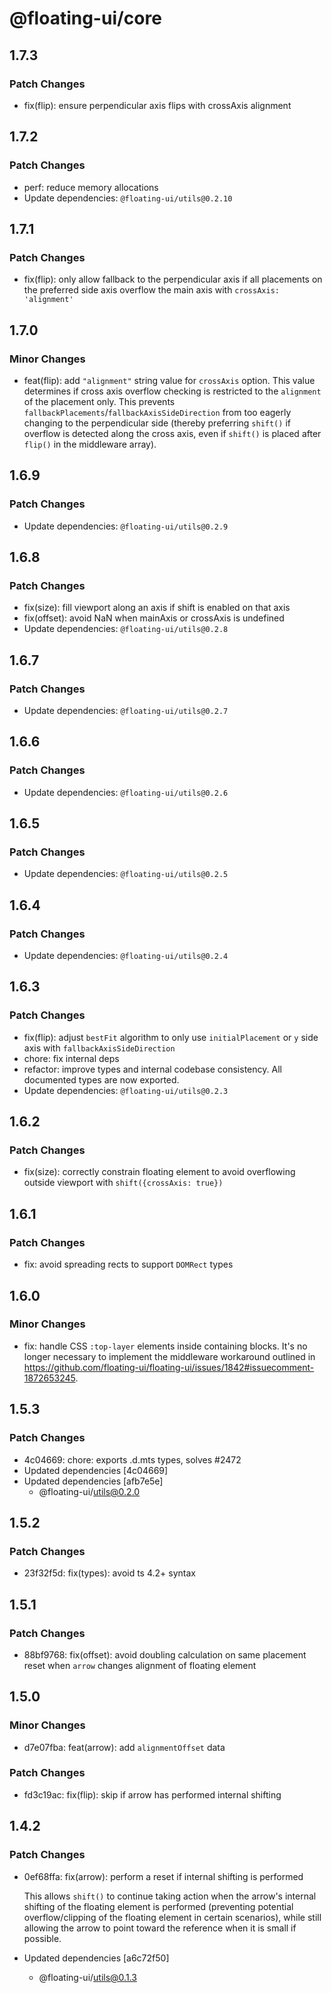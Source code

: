 # @floating-ui/core

## 1.7.3

### Patch Changes

- fix(flip): ensure perpendicular axis flips with crossAxis alignment

## 1.7.2

### Patch Changes

- perf: reduce memory allocations
- Update dependencies: `@floating-ui/utils@0.2.10`

## 1.7.1

### Patch Changes

- fix(flip): only allow fallback to the perpendicular axis if all placements on the preferred side axis overflow the main axis with `crossAxis: 'alignment'`

## 1.7.0

### Minor Changes

- feat(flip): add `"alignment"` string value for `crossAxis` option. This value determines if cross axis overflow checking is restricted to the `alignment` of the placement only. This prevents `fallbackPlacements`/`fallbackAxisSideDirection` from too eagerly changing to the perpendicular side (thereby preferring `shift()` if overflow is detected along the cross axis, even if `shift()` is placed after `flip()` in the middleware array).

## 1.6.9

### Patch Changes

- Update dependencies: `@floating-ui/utils@0.2.9`

## 1.6.8

### Patch Changes

- fix(size): fill viewport along an axis if shift is enabled on that axis
- fix(offset): avoid NaN when mainAxis or crossAxis is undefined
- Update dependencies: `@floating-ui/utils@0.2.8`

## 1.6.7

### Patch Changes

- Update dependencies: `@floating-ui/utils@0.2.7`

## 1.6.6

### Patch Changes

- Update dependencies: `@floating-ui/utils@0.2.6`

## 1.6.5

### Patch Changes

- Update dependencies: `@floating-ui/utils@0.2.5`

## 1.6.4

### Patch Changes

- Update dependencies: `@floating-ui/utils@0.2.4`

## 1.6.3

### Patch Changes

- fix(flip): adjust `bestFit` algorithm to only use `initialPlacement` or `y` side axis with `fallbackAxisSideDirection`
- chore: fix internal deps
- refactor: improve types and internal codebase consistency. All documented types are now exported.
- Update dependencies: `@floating-ui/utils@0.2.3`

## 1.6.2

### Patch Changes

- fix(size): correctly constrain floating element to avoid overflowing outside viewport with `shift({crossAxis: true})`

## 1.6.1

### Patch Changes

- fix: avoid spreading rects to support `DOMRect` types

## 1.6.0

### Minor Changes

- fix: handle CSS `:top-layer` elements inside containing blocks. It's no longer
  necessary to implement the middleware workaround outlined in
  https://github.com/floating-ui/floating-ui/issues/1842#issuecomment-1872653245.

## 1.5.3

### Patch Changes

- 4c04669: chore: exports .d.mts types, solves #2472
- Updated dependencies [4c04669]
- Updated dependencies [afb7e5e]
  - @floating-ui/utils@0.2.0

## 1.5.2

### Patch Changes

- 23f32f5d: fix(types): avoid ts 4.2+ syntax

## 1.5.1

### Patch Changes

- 88bf9768: fix(offset): avoid doubling calculation on same placement reset when
  `arrow` changes alignment of floating element

## 1.5.0

### Minor Changes

- d7e07fba: feat(arrow): add `alignmentOffset` data

### Patch Changes

- fd3c19ac: fix(flip): skip if arrow has performed internal shifting

## 1.4.2

### Patch Changes

- 0ef68ffa: fix(arrow): perform a reset if internal shifting is performed

  This allows `shift()` to continue taking action when the arrow's internal
  shifting of the floating element is performed (preventing potential
  overflow/clipping of the floating element in certain scenarios), while still
  allowing the arrow to point toward the reference when it is small if possible.

- Updated dependencies [a6c72f50]
  - @floating-ui/utils@0.1.3
